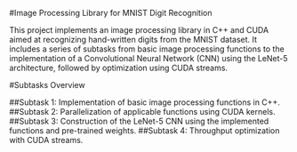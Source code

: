 #Image Processing Library for MNIST Digit Recognition

This project implements an image processing library in C++ and CUDA aimed at recognizing hand-written digits from the MNIST dataset. It includes a series of subtasks from basic image processing functions to the implementation of a Convolutional Neural Network (CNN) using the LeNet-5 architecture, followed by optimization using CUDA streams.


#Subtasks Overview

##Subtask 1: Implementation of basic image processing functions in C++.
##Subtask 2: Parallelization of applicable functions using CUDA kernels.
##Subtask 3: Construction of the LeNet-5 CNN using the implemented functions and pre-trained weights.
##Subtask 4: Throughput optimization with CUDA streams.